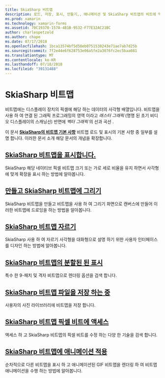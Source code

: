 ```yaml
---
title: SkiaSharp 비트맵
description: 로드, 저장, 표시, 만들기,, 애니메이션 및 SkiaSharp 비트맵의 비트에 액세스 하는 방법에 알아봅니다.
ms.prod: xamarin
ms.technology: xamarin-forms
ms.assetid: 70C19370-157A-4B1B-9532-F77E32AC21BC
author: charlespetzold
ms.author: chape
ms.date: 07/17/2018
ms.openlocfilehash: 1bca13574bf5d58eb0751538243e71ae7ab7d25b
ms.sourcegitcommit: 7f2e44e6f628753e06a5fe2a3076fc2ec5baa081
ms.translationtype: MT
ms.contentlocale: ko-KR
ms.lasthandoff: 07/18/2018
ms.locfileid: "39131488"
---
```

# <a name="skiasharp-bitmaps"></a>SkiaSharp 비트맵

비트맵에는 디스플레이 장치의 픽셀에 해당 하는 데이터의 사각형 배열입니다. 비트맵을 사용 하 여 연결 된 그래픽 프로그래밍의 영역 이라고 _래스터 그래픽_ (명명 된 초기 비디오 디스플레이의 스캐닝선) 반면에 _벡터 그래픽_ 의 선과 곡선 . 

이 문서 **[SkiaSharp의 비트맵 기본 사항](../basics/bitmaps.md)** 비트맵 로드 및 표시의 기본 사항 중 일부를 설명 합니다. 이러한 문서 소개 해당 문서의 개념을 확장합니다.

## <a name="displaying-skiasharp-bitmapsdisplayingmd"></a>[SkiaSharp 비트맵을 표시합니다.](displaying.md)

SkiaSharp 해당 네이티브 픽셀 비트맵 크기 또는 가로 세로 비율을 유지 하면서 사각형에 맞게 확장을 표시 하는 방법에 알아봅니다.

## <a name="creating-and-drawing-on-skiasharp-bitmapsdrawingmd"></a>[만들고 SkiaSharp 비트맵에 그리기](drawing.md)

SkiaSharp 비트맵을 만들고 비트맵을 사용 하 여 그리기 화면으로 캔버스에 만들어 이러한 비트맵에 드로잉을 하는 방법을 알아봅니다.

## <a name="cropping-skiasharp-bitmapscroppingmd"></a>[SkiaSharp 비트맵 자르기](cropping.md)

SkiaSharp 사용 하 여 자르기 사각형을 대화형으로 설명 하기 위한 사용자 인터페이스를 디자인 하는 방법에 알아봅니다.

## <a name="segmented-display-of-skiasharp-bitmapssegmentedmd"></a>[SkiaSharp 비트맵의 분할된 된 표시](segmented.md)

특수 한 9-패치 및 격자 비트맵으로 렌더링 옵션을 검색 합니다.

## <a name="saving-skiasharp-bitmaps-to-filessavingmd"></a>[SkiaSharp 비트맵 파일을 저장 하는 중](saving.md)

사용자의 사진 라이브러리에 비트맵을 저장 합니다.

## <a name="accessing-skiasharp-bitmap-pixel-bitspixel-bitsmd"></a>[SkiaSharp 비트맵 픽셀 비트에 액세스](pixel-bits.md)

액세스 하 고 SkiaSharp 비트맵의 픽셀 비트를 수정 하는 다양 한 기술을 검색 합니다.

## <a name="animating-skiasharp-bitmapsanimatingmd"></a>[SkiaSharp 비트맵에 애니메이션 적용](animating.md)

순차적으로 다른 비트맵을 표시 하 고 애니메이션된 GIF 비트맵을 렌더링 하 여 비트맵 애니메이션을 수행 하는 방법에 알아봅니다.
